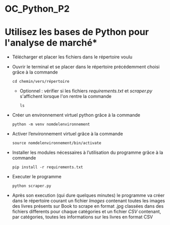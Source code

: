 # OC_Python_P2
# Utilisez les bases de Python pour l'analyse de marché*

- Télécharger et placer les fichiers dans le répertoire voulu

- Ouvrir le terminal et se placer dans le répertoire précédemment choisi grâce à la commande 
  ```
  cd chemin/vers/répertoire
  ```

  - Optionnel : vérifier si les fichiers _requirements.txt_ et _scraper.py_ s'affichent lorsque l'on rentre la commande 
    ```
    ls
    ```
  

- Créer un environnement virtuel python grâce à la commande 
  ```
  python -m venv nomdelenvironnement
  ```

- Activer l’environnement virtuel grâce à la commande 
  ```
  source nomdelenvironnement/bin/activate
  ```

- Installer les modules nécessaires à l’utilisation du programme grâce à la commande 
  ```
  pip install -r requirements.txt
  ```

- Executer le programme 
  ```
  python scraper.py
  ```

- Après son execution (qui dure quelques minutes) le programme va créer dans le répertoire courant un fichier _Images_ contenant toutes les images des livres présents sur Book to scrape en format .jpg classées dans des fichiers differents pour chaque catégories et un fichier _CSV_ contenant, par catégories, toutes les informations sur les livres en format CSV 

